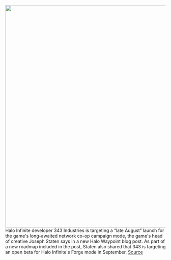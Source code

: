 <img src='https://cdn.vox-cdn.com/thumbor/CetEakydJ0iFG0NeOSuQm_0ZiK4=/0x0:1920x1080/1200x800/filters:focal(807x387:1113x693)/cdn.vox-cdn.com/uploads/chorus_image/image/70783110/HaloInfinite_SpartanLineup_Header.0.jpeg' width='700px' /><br/>
Halo Infinite developer 343 Industries is targeting a “late August” launch for the game's long-awaited network co-op campaign mode, the game's head of creative Joseph Staten says in a new Halo Waypoint blog post. As part of a new roadmap included in the post, Staten also shared that 343 is targeting an open beta for Halo Infinite's Forge mode in September.
<a href='https://www.theverge.com/2022/4/22/23038049/halo-infinite-co-op-campaign-mode-forge'> Source <a/>